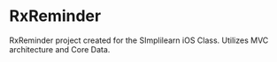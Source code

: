 # RxReminder
RxReminder project created for the SImplilearn iOS Class. Utilizes MVC architecture and Core Data.

